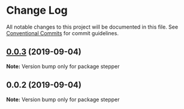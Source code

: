 # Change Log

All notable changes to this project will be documented in this file.
See [Conventional Commits](https://conventionalcommits.org) for commit guidelines.

## [0.0.3](https://github.com/marcus4guyen/lernarepo/compare/stepper@0.0.2...stepper@0.0.3) (2019-09-04)

**Note:** Version bump only for package stepper





## 0.0.2 (2019-09-04)

**Note:** Version bump only for package stepper
